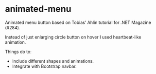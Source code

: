 # animated-menu

Animated menu button based on Tobias' Ahlin tutorial for .NET Magazine (#284).

Instead of just enlarging circle button on hover I used heartbeat-like animation.

Things do to:
- Include different shapes and animations.
- Integrate with Bootstrap navbar.
